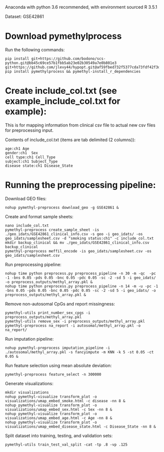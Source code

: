 Anaconda with python 3.6 recommended, with environment sourced
R 3.5.1

Dataset: GSE42861

# Download pymethylprocess
Run the following commands:

```
pip install git+https://github.com/bodono/scs-python.git@bb45c69ce57b1fbb5ab23e02b30549a7e0b801e3 git+https://github.com/jlevy44/hypopt.git@af59fbed732f5377cda73fdf42f3d4981c2be3ce
pip install pymethylprocess && pymethyl-install_r_dependencies
```

# Create include_col.txt (see example_include_col.txt for example):
This is for mapping information from clinical csv file to actual new csv files for preprocessing input.

Contents of include_col.txt (items are tab delimited (2 columns)):
```
age:ch1	Age
gender:ch1	Sex
cell type:ch1 Cell_Type
subject:ch1 Subject_Type
disease state:ch1 Disease_State
```

# Running the preprocessing pipeline:

Download GEO files:
```
nohup pymethyl-preprocess download_geo -g GSE42861 &
```
Create and format sample sheets:
```
nano include_col.txt
pymethyl-preprocess create_sample_sheet -is ./geo_idats/GSE42861_clinical_info.csv -s geo -i geo_idats/ -os geo_idats/samplesheet.csv -d "smoking status:ch1" -c include_col.txt
mkdir backup_clinical && mv ./geo_idats/GSE42861_clinical_info.csv backup_clinical
pymethyl-preprocess meffil_encode -is geo_idats/samplesheet.csv -os geo_idats/samplesheet.csv
```
Run preprocessing pipeline:
```
nohup time python preprocess.py preprocess_pipeline -n 30 -m -qc  -pc -1 -bns 0.05 -pds 0.05 -bnc 0.05 -pdc 0.05 -sc -2 -sd 5 -i geo_idats/ -o preprocess_outputs/methyl_array.pkl &
nohup time python preprocess.py preprocess_pipeline -n 14 -m -u -pc -1 -bns 0.05 -pds 0.05 -bnc 0.05 -pdc 0.05 -sc -2 -sd 5 -i geo_idats/ -o preprocess_outputs/methyl_array.pkl &
```
Remove non-autosomal CpGs and report missingness:
```
pymethyl-utils print_number_sex_cpgs -i preprocess_outputs/methyl_array.pkl
pymethyl-utils remove_sex -i preprocess_outputs/methyl_array.pkl
pymethyl-preprocess na_report -i autosomal/methyl_array.pkl -o na_report/
```
Run imputation pipeline:
```
nohup pymethyl-preprocess imputation_pipeline -i ./autosomal/methyl_array.pkl -s fancyimpute -m KNN -k 5 -st 0.05 -ct 0.05 &
```
Run feature selection using mean absolute deviation:
```
pymethyl-preprocess feature_select -n 300000
```
Generate visualizations:
```
mkdir visualizations
nohup pymethyl-visualize transform_plot -o visualizations/umap_embed_smoke.html -c disease -nn 8 &
nohup pymethyl-visualize transform_plot -o visualizations/umap_embed_sex.html -c Sex -nn 8 &
nohup pymethyl-visualize transform_plot -o visualizations/umap_embed_age.html -c Age -nn 8 &
nohup pymethyl-visualize transform_plot -o visualizations/umap_embed_disease_state.html -c Disease_State -nn 8 &
```
Split dataset into training, testing, and validation sets:
```
pymethyl-utils train_test_val_split -cat -tp .8 -vp .125
```
